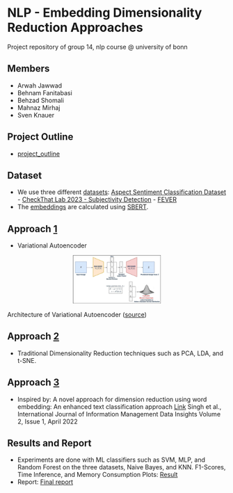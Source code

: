 # NLP - Embedding Dimensionality Reduction Approaches
Project repository of group 14, nlp course @ university of bonn

## Members
- Arwah Jawwad
- Behnam Fanitabasi
- Behzad Shomali
- Mahnaz Mirhaj
- Sven Knauer

## Project Outline
- [project_outline](https://github.com/s-knauer/nlp-edra/tree/main/project_outline)

## Dataset
- We use three different [datasets](https://github.com/s-knauer/nlp-edra/tree/main/datasets): [Aspect Sentiment Classification Dataset](https://github.com/akkarimi/BERT-For-ABSA/tree/master/asc) - [CheckThat Lab 2023 - Subjectivity Detection](https://gitlab.com/checkthat_lab) - [FEVER](https://fever.ai/dataset/fever.html)
- The [embeddings](https://github.com/s-knauer/nlp-edra/tree/main/SBERT) are calculated using [SBERT](https://www.sbert.net/). 

## Approach [1](https://github.com/s-knauer/nlp-edra/tree/main/Approach%201)
- Variational Autoencoder

<p align="center" width="100%">
    <img width="40%" src="/Approach%201/vae.jpg"> 
    <figcaption>Architecture of Variational Autoencoder (<a href="https://learnopencv.com/variational-autoencoder-in-tensorflow/">source</a>)</figcaption>
</p>


## Approach [2](https://github.com/s-knauer/nlp-edra/tree/main/Approach%202)
- Traditional Dimensionality Reduction techniques such as PCA, LDA, and t-SNE.

## Approach [3](https://github.com/s-knauer/nlp-edra/tree/main/Approach%203)
- Inspired by: A novel approach for dimension reduction using word embedding: An enhanced text classification approach [Link](https://www.sciencedirect.com/science/article/pii/S2667096822000052) Singh et al., International Journal of Information Management Data Insights
Volume 2, Issue 1, April 2022


## Results and Report
- Experiments are done with ML classifiers such as SVM, MLP, and Random Forest on the three datasets, Naive Bayes, and KNN. F1-Scores, Time Inference, and Memory Consumption Plots: [Result](https://github.com/s-knauer/nlp-edra/tree/main/plots)
- Report: [Final report](https://github.com/s-knauer/nlp-edra/tree/main/Problem_Solving)
